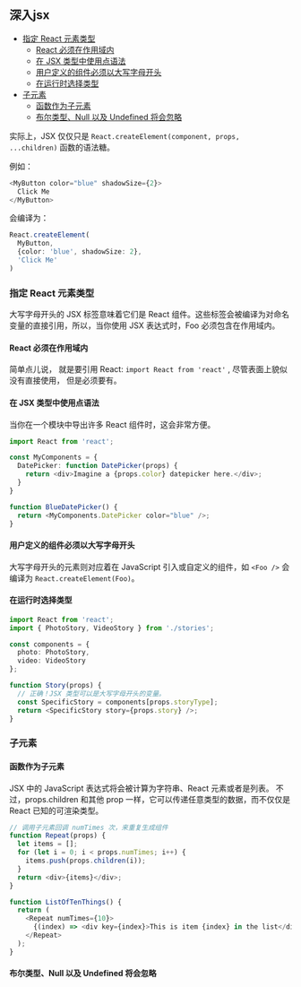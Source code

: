 ## 深入jsx

<!-- toc -->

- [指定 React 元素类型](#%E6%8C%87%E5%AE%9A-react-%E5%85%83%E7%B4%A0%E7%B1%BB%E5%9E%8B)
  * [React 必须在作用域内](#react-%E5%BF%85%E9%A1%BB%E5%9C%A8%E4%BD%9C%E7%94%A8%E5%9F%9F%E5%86%85)
  * [在 JSX 类型中使用点语法](#%E5%9C%A8-jsx-%E7%B1%BB%E5%9E%8B%E4%B8%AD%E4%BD%BF%E7%94%A8%E7%82%B9%E8%AF%AD%E6%B3%95)
  * [用户定义的组件必须以大写字母开头](#%E7%94%A8%E6%88%B7%E5%AE%9A%E4%B9%89%E7%9A%84%E7%BB%84%E4%BB%B6%E5%BF%85%E9%A1%BB%E4%BB%A5%E5%A4%A7%E5%86%99%E5%AD%97%E6%AF%8D%E5%BC%80%E5%A4%B4)
  * [在运行时选择类型](#%E5%9C%A8%E8%BF%90%E8%A1%8C%E6%97%B6%E9%80%89%E6%8B%A9%E7%B1%BB%E5%9E%8B)
- [子元素](#%E5%AD%90%E5%85%83%E7%B4%A0)
  * [函数作为子元素](#%E5%87%BD%E6%95%B0%E4%BD%9C%E4%B8%BA%E5%AD%90%E5%85%83%E7%B4%A0)
  * [布尔类型、Null 以及 Undefined 将会忽略](#%E5%B8%83%E5%B0%94%E7%B1%BB%E5%9E%8Bnull-%E4%BB%A5%E5%8F%8A-undefined-%E5%B0%86%E4%BC%9A%E5%BF%BD%E7%95%A5)

<!-- tocstop -->

实际上，JSX 仅仅只是 `React.createElement(component, props, ...children)` 函数的语法糖。

例如：                 
```typescript jsx
<MyButton color="blue" shadowSize={2}>
  Click Me
</MyButton>
```

会编译为：
```typescript jsx
React.createElement(
  MyButton,
  {color: 'blue', shadowSize: 2},
  'Click Me'
)
```

### 指定 React 元素类型
大写字母开头的 JSX 标签意味着它们是 React 组件。这些标签会被编译为对命名变量的直接引用，所以，当你使用 JSX <Foo /> 表达式时，Foo 必须包含在作用域内。

#### React 必须在作用域内
简单点儿说， 就是要引用 React: `import React from 'react'` , 尽管表面上貌似没有直接使用， 但是必须要有。


#### 在 JSX 类型中使用点语法
当你在一个模块中导出许多 React 组件时，这会非常方便。
```typescript jsx
import React from 'react';

const MyComponents = {
  DatePicker: function DatePicker(props) {
    return <div>Imagine a {props.color} datepicker here.</div>;
  }
}

function BlueDatePicker() {
  return <MyComponents.DatePicker color="blue" />;
}
```

#### 用户定义的组件必须以大写字母开头
大写字母开头的元素则对应着在 JavaScript 引入或自定义的组件，如 `<Foo />` 会编译为 `React.createElement(Foo)`。


#### 在运行时选择类型
```typescript jsx
import React from 'react';
import { PhotoStory, VideoStory } from './stories';

const components = {
  photo: PhotoStory,
  video: VideoStory
};

function Story(props) {
  // 正确！JSX 类型可以是大写字母开头的变量。
  const SpecificStory = components[props.storyType];
  return <SpecificStory story={props.story} />;
}
```

### 子元素

#### 函数作为子元素
JSX 中的 JavaScript 表达式将会被计算为字符串、React 元素或者是列表。
不过，props.children 和其他 prop 一样，它可以传递任意类型的数据，而不仅仅是 React 已知的可渲染类型。
```typescript jsx
// 调用子元素回调 numTimes 次，来重复生成组件
function Repeat(props) {
  let items = [];
  for (let i = 0; i < props.numTimes; i++) {
    items.push(props.children(i));
  }
  return <div>{items}</div>;
}

function ListOfTenThings() {
  return (
    <Repeat numTimes={10}>
      {(index) => <div key={index}>This is item {index} in the list</div>}
    </Repeat>
  );
}
```

#### 布尔类型、Null 以及 Undefined 将会忽略



